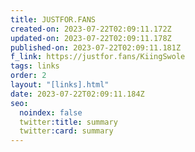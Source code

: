 ```yaml
---
title: JUSTFOR.FANS
created-on: 2023-07-22T02:09:11.172Z
updated-on: 2023-07-22T02:09:11.178Z
published-on: 2023-07-22T02:09:11.181Z
f_link: https://justfor.fans/KiingSwole
tags: links
order: 2
layout: "[links].html"
date: 2023-07-22T02:09:11.184Z
seo:
  noindex: false
  twitter:title: summary
  twitter:card: summary
---
```

